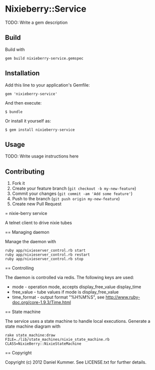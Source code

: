 # Nixieberry::Service

TODO: Write a gem description

## Build

Build with

    gem build nixieberry-service.gemspec

## Installation

Add this line to your application's Gemfile:

    gem 'nixieberry-service'

And then execute:

    $ bundle

Or install it yourself as:

    $ gem install nixieberry-service

## Usage

TODO: Write usage instructions here

## Contributing

1. Fork it
2. Create your feature branch (`git checkout -b my-new-feature`)
3. Commit your changes (`git commit -am 'Add some feature'`)
4. Push to the branch (`git push origin my-new-feature`)
5. Create new Pull Request


= nixie-berry service

A telnet client to drive nixie tubes

== Managing daemon

Manage the daemon with

    ruby app/nixieserver_control.rb start
    ruby app/nixieserver_control.rb restart
    ruby app/nixieserver_control.rb stop

== Controlling

The daemon is controlled via redis. The following keys are used:

* mode - operation mode, accepts display_free_value display_time
* free_value - tube values if mode is display_free_value
* time_format - output format "%H%M%S", see http://www.ruby-doc.org/core-1.9.3/Time.html

== State machine

The service uses a state machine to handle local executions.
Generate a state machine diagram with

    rake state_machine:draw FILE=./lib/state_machines/nixie_state_machine.rb CLASS=NixieBerry::NixieStateMachine

== Copyright

Copyright (c) 2012 Daniel Kummer. See LICENSE.txt for
further details.

